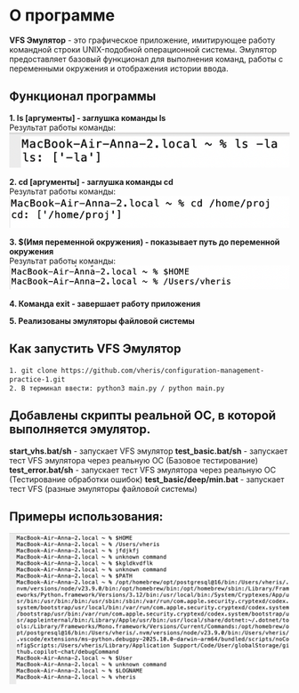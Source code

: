 # О программе

**VFS Эмулятор** - это графическое приложение, имитирующее работу командной строки UNIX-подобной операционной системы. Эмулятор предоставляет базовый функционал для выполнения команд, работы с переменными окружения и отображения истории ввода.

## Функционал программы

**1. ls [аргументы] - заглушка команды ls**  
Результат работы команды:  
![Работа команды ls](./img/ls.png)

**2. cd [аргументы] - заглушка команды cd**  
Результат работы команды:
![Работа команды cd](./img/cd.png)

**3. $(Имя переменной окружения) - показывает путь до переменной окружения**  
Результат работы команды:
![Работа команды $VARNAME](./img/VARNAME.png)

**4. Команда exit - завершает работу приложения**

**5. Реализованы эмуляторы файловой системы**

## Как запустить VFS Эмулятор

```
1. git clone https://github.com/vheris/configuration-management-practice-1.git
2. В терминал ввести: python3 main.py / python main.py
```
## Добавлены скрипты реальной ОС, в которой выполняется эмулятор.

**start_vhs.bat/sh** - запускает VFS эмулятор 
**test_basic.bat/sh** - запускает тест VFS эмулятора через реальную ОС (Базовое тестирование)  
**test_error.bat/sh** - запускает тест VFS эмулятора через реальную ОС (Тестирование обработки ошибок)
**test_basic/deep/min.bat** - запускает тест VFS (разные эмуляторы файловой системы)


## Примеры использования:

![Пример](./img/test.png)
